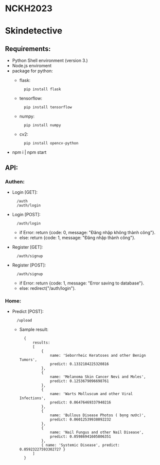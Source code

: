 # NCKH2023
# Skindetective

## Requirements:

- Python Shell environment (version 3.)
- Node.js enviroment
- package for python:
    - flask:

            pip install flask

    - tensorflow:

            pip install tensorflow

    - numpy:
    
            pip install numpy

    - cv2:

            pip install opencv-python

- npm i | npm start

## API: 
### Authen:
- Login [GET]:

        /auth
        /auth/login

- Login [POST]: 

        /auth/login
    - if Error: return {code: 0, message: "Đăng nhập không thành công"}.
    - else: return {code: 1, message: "Đăng nhập thành công"}.

- Register [GET]:

        /auth/signup

- Register [POST]:

        /auth/signup
    - if Error: return {code: 1, message: "Error saving to database"}.
    - else: redirect("/auth/login").

### Home:

- Predict [POST]:

        /upload

    - Sample result:

            {
                results:
                [
                    {
                        name: 'Seborrheic Keratoses and other Benign Tumors',
                        predict: 0.1332184225320816
                    },
                    {
                        name: 'Melanoma Skin Cancer Nevi and Moles',
                        predict: 0.1253679096698761
                    },
                    {
                        name: 'Warts Molluscum and other Viral Infections',
                        predict: 0.06476469337940216
                    },
                    {
                        name: 'Bullous Disease Photos ( bọng nước)',
                        predict: 0.06012539938092232
                    },
                    {
                        name: 'Nail Fungus and other Nail Disease',
                        predict: 0.05986941605806351
                    },
                    { name: 'Systemic Disease', predict: 0.05923227593302727 }
                ]
            }
